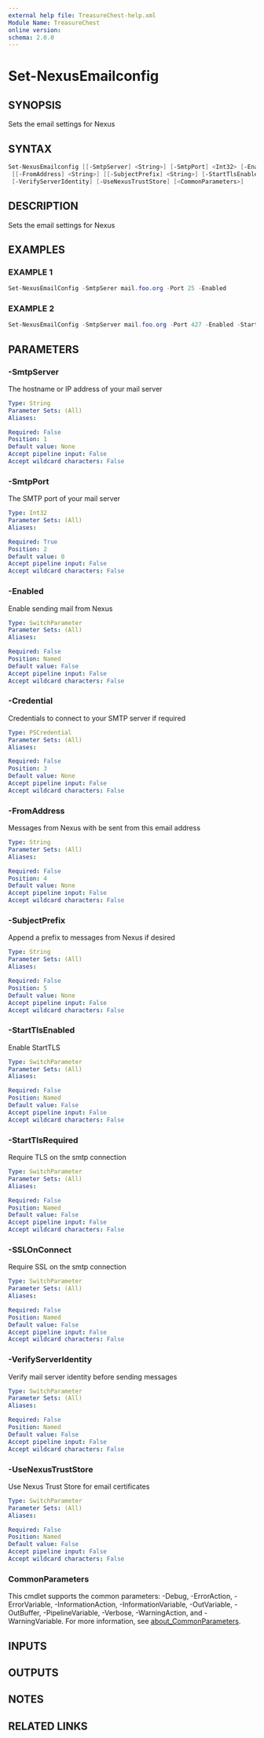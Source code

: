 ```yaml
---
external help file: TreasureChest-help.xml
Module Name: TreasureChest
online version:
schema: 2.0.0
---
```


# Set-NexusEmailconfig

## SYNOPSIS

Sets the email settings for Nexus

## SYNTAX

```powershell
Set-NexusEmailconfig [[-SmtpServer] <String>] [-SmtpPort] <Int32> [-Enabled] [[-Credential] <PSCredential>]
 [[-FromAddress] <String>] [[-SubjectPrefix] <String>] [-StartTlsEnabled] [-StartTlsRequired] [-SSLOnConnect]
 [-VerifyServerIdentity] [-UseNexusTrustStore] [<CommonParameters>]
```

## DESCRIPTION

Sets the email settings for Nexus

## EXAMPLES

### EXAMPLE 1

```powershell
Set-NexusEmailConfig -SmtpSerer mail.foo.org -Port 25 -Enabled
```

### EXAMPLE 2

```powershell
Set-NexusEmailConfig -SmtpServer mail.foo.org -Port 427 -Enabled -StartTlsEnabled -StartTlsrequired
```

## PARAMETERS

### -SmtpServer

The hostname or IP address of your mail server

```yaml
Type: String
Parameter Sets: (All)
Aliases:

Required: False
Position: 1
Default value: None
Accept pipeline input: False
Accept wildcard characters: False
```

### -SmtpPort

The SMTP port of your mail server

```yaml
Type: Int32
Parameter Sets: (All)
Aliases:

Required: True
Position: 2
Default value: 0
Accept pipeline input: False
Accept wildcard characters: False
```

### -Enabled

Enable sending mail from Nexus

```yaml
Type: SwitchParameter
Parameter Sets: (All)
Aliases:

Required: False
Position: Named
Default value: False
Accept pipeline input: False
Accept wildcard characters: False
```

### -Credential

Credentials to connect to your SMTP server if required

```yaml
Type: PSCredential
Parameter Sets: (All)
Aliases:

Required: False
Position: 3
Default value: None
Accept pipeline input: False
Accept wildcard characters: False
```

### -FromAddress

Messages from Nexus with be sent from this email address

```yaml
Type: String
Parameter Sets: (All)
Aliases:

Required: False
Position: 4
Default value: None
Accept pipeline input: False
Accept wildcard characters: False
```

### -SubjectPrefix

Append a prefix to messages from Nexus if desired

```yaml
Type: String
Parameter Sets: (All)
Aliases:

Required: False
Position: 5
Default value: None
Accept pipeline input: False
Accept wildcard characters: False
```

### -StartTlsEnabled

Enable StartTLS

```yaml
Type: SwitchParameter
Parameter Sets: (All)
Aliases:

Required: False
Position: Named
Default value: False
Accept pipeline input: False
Accept wildcard characters: False
```

### -StartTlsRequired

Require TLS on the smtp connection

```yaml
Type: SwitchParameter
Parameter Sets: (All)
Aliases:

Required: False
Position: Named
Default value: False
Accept pipeline input: False
Accept wildcard characters: False
```

### -SSLOnConnect

Require SSL on the smtp connection

```yaml
Type: SwitchParameter
Parameter Sets: (All)
Aliases:

Required: False
Position: Named
Default value: False
Accept pipeline input: False
Accept wildcard characters: False
```

### -VerifyServerIdentity

Verify mail server identity before sending messages

```yaml
Type: SwitchParameter
Parameter Sets: (All)
Aliases:

Required: False
Position: Named
Default value: False
Accept pipeline input: False
Accept wildcard characters: False
```

### -UseNexusTrustStore

Use Nexus Trust Store for email certificates

```yaml
Type: SwitchParameter
Parameter Sets: (All)
Aliases:

Required: False
Position: Named
Default value: False
Accept pipeline input: False
Accept wildcard characters: False
```

### CommonParameters

This cmdlet supports the common parameters: -Debug, -ErrorAction, -ErrorVariable, -InformationAction, -InformationVariable, -OutVariable, -OutBuffer, -PipelineVariable, -Verbose, -WarningAction, and -WarningVariable. For more information, see [about_CommonParameters](http://go.microsoft.com/fwlink/?LinkID=113216).

## INPUTS

## OUTPUTS

## NOTES

## RELATED LINKS
